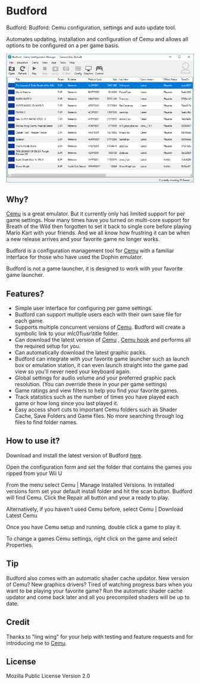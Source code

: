 # Budford
Budford: Budford: Cemu configuration, settings and auto update tool. 

Automates updating, installation and configuratiion of Cemu and allows all options to be configured on a per game basis.

![usage](https://raw.githubusercontent.com/SteveLeafo/Budford/master/docs/ready_to_go.png)


## Why?

[Cemu](http://cemu.info/) is a great emulator.  But it currently only has limited support for per game settings. How many times have you turned on multi-core support for Breath of the Wild then forgotten to set it back to single core before playing Mario Kart with your friends. And we all know how frustring it can be when a new release arrives and your favorite game no longer works.

Budford is a configuration management tool for [Cemu](http://cemu.info/) with a familiar interface for those who have used the Dophin emulator.  

Budford is not a game launcher, it is designed to work with your favorite game launcher.

## Features?

- Simple user interface for configuring per game settings.
- Budford can support multiple users each with their own save file for each game.
- Supports multiple concurrent versions of [Cemu](http://cemu.info/).  Budford will create a symbolic link to your mlc01\usr\title folder.
- Can download the latest version of [Cemu](http://cemu.info/) , [Cemu hook](https://sshnuke.net/cemuhook/) and performs all the required setup for you.
- Can automatically download the latest graphic packs.
- Budford can integrate with your favorite game launcher such as launch box or emulation station, it can even launch straight into the game pad view so you'll never need your keyboard again.
- Global settings for audio volume and your preferred graphic pack resolution. (You can override these in your per game settings)
- Game ratings and view filters to help you find your favorite games.
- Track statistics such as the number of times you have played each game or how long since you last played it.
- Easy access short cuts to important Cemu folders such as Shader Cache, Save Folders and Game files.  No more searching through log files to find folder names.

## How to use it?

Download and install the latest version of Budford [here](https://github.com/SteveLeafo/Budford/tree/master/Install).

Open the configuration form and set the folder that contains the games you ripped from your Wii U

From the menu select Cemu | Manage Installed Versions. In installed versions form set your default install folder and hit the scan button.  Budford will find Cemu.  Click the Repair all button and your a ready to play.

Alternatively, if you haven't used Cemu before, select Cemu | Download Latest Cemu

Once you have Cemu setup and running, double click a game to play it.

To change a games Cemu settings, right click on the game and select Properties.

## Tip

Budford also comes with an automatic shader cache updator.  New version of Cemu?  New graphics drivers?  Tired of watching progress bars when you want to be playing your favorite game?
Run the automatic shader cache updator and come back later and all you precompiled shaders will be up to date.

## Credit

Thanks to "ling wing" for your help with testing and feature requests and for introducing me to [Cemu](http://cemu.info/).

## License

Mozilla Public License Version 2.0